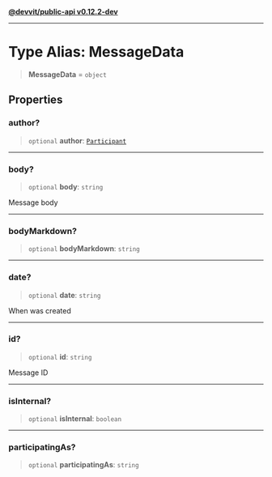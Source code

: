 [**@devvit/public-api v0.12.2-dev**](../../README.md)

---

# Type Alias: MessageData

> **MessageData** = `object`

## Properties

<a id="author"></a>

### author?

> `optional` **author**: [`Participant`](Participant.md)

---

<a id="body"></a>

### body?

> `optional` **body**: `string`

Message body

---

<a id="bodymarkdown"></a>

### bodyMarkdown?

> `optional` **bodyMarkdown**: `string`

---

<a id="date"></a>

### date?

> `optional` **date**: `string`

When was created

---

<a id="id"></a>

### id?

> `optional` **id**: `string`

Message ID

---

<a id="isinternal"></a>

### isInternal?

> `optional` **isInternal**: `boolean`

---

<a id="participatingas"></a>

### participatingAs?

> `optional` **participatingAs**: `string`

